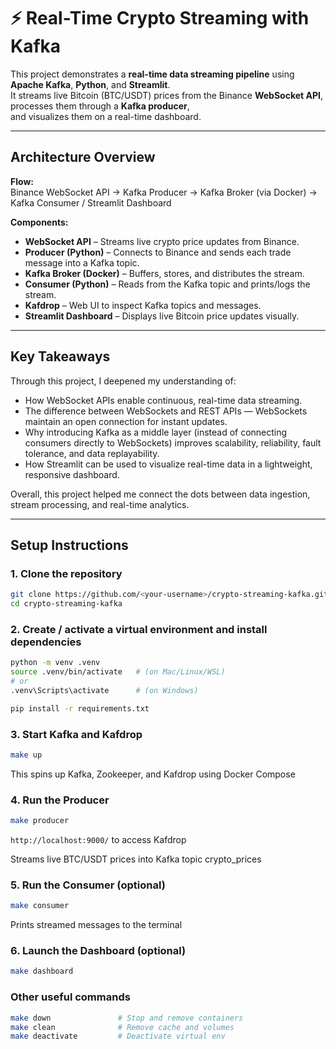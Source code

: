 # ⚡ Real-Time Crypto Streaming with Kafka

This project demonstrates a **real-time data streaming pipeline** using **Apache Kafka**, **Python**, and **Streamlit**.  
It streams live Bitcoin (BTC/USDT) prices from the Binance **WebSocket API**, processes them through a **Kafka producer**,  
and visualizes them on a real-time dashboard.

---

## Architecture Overview

**Flow:**  
Binance WebSocket API → Kafka Producer → Kafka Broker (via Docker) → Kafka Consumer / Streamlit Dashboard

**Components:**
- **WebSocket API** – Streams live crypto price updates from Binance.  
- **Producer (Python)** – Connects to Binance and sends each trade message into a Kafka topic.  
- **Kafka Broker (Docker)** – Buffers, stores, and distributes the stream.  
- **Consumer (Python)** – Reads from the Kafka topic and prints/logs the stream.  
- **Kafdrop** – Web UI to inspect Kafka topics and messages.  
- **Streamlit Dashboard** – Displays live Bitcoin price updates visually.
  
---

## Key Takeaways
Through this project, I deepened my understanding of:
- How WebSocket APIs enable continuous, real-time data streaming.
- The difference between WebSockets and REST APIs — WebSockets maintain an open connection for instant updates.
- Why introducing Kafka as a middle layer (instead of connecting consumers directly to WebSockets) improves scalability, reliability, fault tolerance, and data replayability.
- How Streamlit can be used to visualize real-time data in a lightweight, responsive dashboard.

Overall, this project helped me connect the dots between data ingestion, stream processing, and real-time analytics.

---

## Setup Instructions

### 1. Clone the repository
```bash
git clone https://github.com/<your-username>/crypto-streaming-kafka.git
cd crypto-streaming-kafka
```

### 2. Create / activate a virtual environment and install dependencies
```bash 
python -m venv .venv
source .venv/bin/activate   # (on Mac/Linux/WSL)
# or
.venv\Scripts\activate      # (on Windows)

pip install -r requirements.txt
```

### 3. Start Kafka and Kafdrop
```bash
make up
```
This spins up Kafka, Zookeeper, and Kafdrop using Docker Compose

### 4. Run the Producer
```bash
make producer
```
`http://localhost:9000/` to access Kafdrop

Streams live BTC/USDT prices into Kafka topic crypto_prices

### 5. Run the Consumer (optional)
```bash
make consumer
```
Prints streamed messages to the terminal

### 6. Launch the Dashboard (optional)
```bash
make dashboard
```

### Other useful commands
```bash
make down               # Stop and remove containers
make clean              # Remove cache and volumes
make deactivate         # Deactivate virtual env 
```

